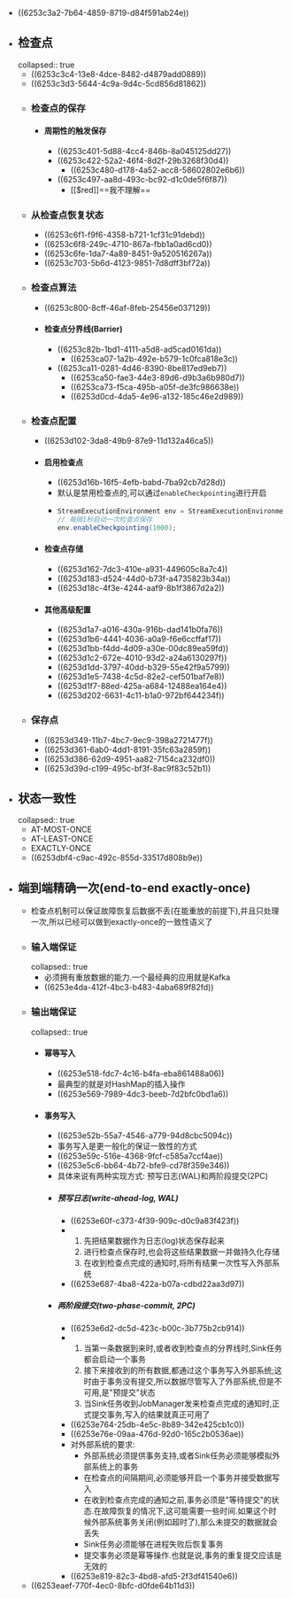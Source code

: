 - ((6253c3a2-7b64-4859-8719-d84f591ab24e))
- ## 检查点
  collapsed:: true
	- ((6253c3c4-13e8-4dce-8482-d4879add0889))
	- ((6253c3d3-5644-4c9a-9d4c-5cd856d81862))
	- ### 检查点的保存
		- #### 周期性的触发保存
			- ((6253c401-5d88-4cc4-846b-8a045125dd27))
			- ((6253c422-52a2-46f4-8d2f-29b3268f30d4))
				- ((6253c480-d178-4a52-acc8-58602802e6b6))
			- ((6253c497-aa8d-493c-bc92-d1c0de5f6f87))
				- [[$red]]==我不理解==
	- ### 从检查点恢复状态
		- ((6253c6f1-f9f6-4358-b721-1cf31c91debd))
		- ((6253c6f8-249c-4710-867a-fbb1a0ad6cd0))
		- ((6253c6fe-1da7-4a89-8451-9a520516267a))
		- ((6253c703-5b6d-4123-9851-7d8dff3bf72a))
	- ### 检查点算法
		- ((6253c800-8cff-46af-8feb-25456e037129))
		- #### 检查点分界线(Barrier)
			- ((6253c82b-1bd1-4111-a5d8-ad5cad0161da))
				- ((6253ca07-1a2b-492e-b579-1c0fca818e3c))
			- ((6253ca11-0281-4d46-8390-8be817ed9eb7))
				- ((6253ca50-fae3-44e3-89d6-d9b3a6b980d7))
				- ((6253ca73-f5ca-495b-a05f-de3fc986638e))
				- ((6253d0cd-4da5-4e96-a132-185c46e2d989))
	- ### 检查点配置
		- ((6253d102-3da8-49b9-87e9-11d132a46ca5))
		- #### 启用检查点
			- ((6253d16b-16f5-4efb-babd-7ba92cb7d28d))
			- 默认是禁用检查点的,可以通过`enableCheckpointing`进行开启
			- ```java
			  StreamExecutionEnvironment env = StreamExecutionEnvironment.getExecutionEnvironment();
			  // 每隔1秒启动一次检查点保存
			  env.enableCheckpointing(1000);
			  ```
		- #### 检查点存储
			- ((6253d162-7dc3-410e-a931-449605c8a7c4))
			- ((6253d183-d524-44d0-b73f-a4735823b34a))
			- ((6253d18c-4f3e-4244-aaf9-8b1f3867d2a2))
		- #### 其他高级配置
			- ((6253d1a7-a016-430a-916b-dad141b0fa76))
			- ((6253d1b6-4441-4036-a0a9-f6e6ccffaf17))
			- ((6253d1bb-f4dd-4d09-a30e-00dc89ea59fd))
			- ((6253d1c2-672e-4010-93d2-a24a6130297f))
			- ((6253d1dd-3797-40dd-b329-55e42f9a5799))
			- ((6253d1e5-7438-4c5d-82e2-cef501baf7e8))
			- ((6253d1f7-88ed-425a-a684-12488ea164e4))
			- ((6253d202-6631-4c11-b1a0-972bf644234f))
	- ### 保存点
		- ((6253d349-11b7-4bc7-9ec9-398a2721477f))
		- ((6253d361-6ab0-4dd1-8191-35fc63a2859f))
		- ((6253d386-62d9-4951-aa82-7154ca232df0))
		- ((6253d39d-c199-495c-bf3f-8ac9f83c52b1))
- ## 状态一致性
  collapsed:: true
	- AT-MOST-ONCE
	- AT-LEAST-ONCE
	- EXACTLY-ONCE
	- ((6253dbf4-c9ac-492c-855d-33517d808b9e))
- ## 端到端精确一次(end-to-end exactly-once)
	- 检查点机制可以保证故障恢复后数据不丢(在能重放的前提下),并且只处理一次,所以已经可以做到exactly-once的一致性语义了
	- ### 输入端保证
	  collapsed:: true
		- 必须拥有重放数据的能力.一个最经典的应用就是Kafka
		- ((6253e4da-412f-4bc3-b483-4aba689f82fd))
	- ### 输出端保证
	  collapsed:: true
		- #### 幂等写入
			- ((6253e518-fdc7-4c16-b4fa-eba861488a06))
			- 最典型的就是对HashMap的插入操作
			- ((6253e569-7989-4dc3-beeb-7d2bfc0bd1a6))
		- #### 事务写入
			- ((6253e52b-55a7-4546-a779-94d8cbc5094c))
			- 事务写入是更一般化的保证一致性的方式
			- ((6253e59c-516e-4368-9fcf-c585a7ccf4ae))
			- ((6253e5c6-bb64-4b72-bfe9-cd78f359e346))
			- 具体来说有两种实现方式: 预写日志(WAL)和两阶段提交(2PC)
			- ##### 预写日志(write-ahead-log, WAL)
				- ((6253e60f-c373-4f39-909c-d0c9a83f423f))
				- 1. 先把结果数据作为日志(log)状态保存起来
				  2. 进行检查点保存时,也会将这些结果数据一并做持久化存储
				  3. 在收到检查点完成的通知时,将所有结果一次性写入外部系统
				- ((6253e687-4ba8-422a-b07a-cdbd22aa3d97))
			- ##### 两阶段提交(two-phase-commit, 2PC)
				- ((6253e6d2-dc5d-423c-b00c-3b775b2cb914))
				- 1. 当第一条数据到来时,或者收到检查点的分界线时,Sink任务都会启动一个事务
				  2. 接下来接收到的所有数据,都通过这个事务写入外部系统;这时由于事务没有提交,所以数据尽管写入了外部系统,但是不可用,是"预提交"状态
				  3. 当Sink任务收到JobManager发来检查点完成的通知时,正式提交事务,写入的结果就真正可用了
				- ((6253e764-25db-4e5c-8b89-342e425cb1c0))
				- ((6253e76e-09aa-476d-92d0-165c2b0536ae))
				- 对外部系统的要求:
					- 外部系统必须提供事务支持,或者Sink任务必须能够模拟外部系统上的事务
					- 在检查点的间隔期间,必须能够开启一个事务并接受数据写入
					- 在收到检查点完成的通知之前,事务必须是"等待提交"的状态.在故障恢复的情况下,这可能需要一些时间.如果这个时候外部系统事务关闭(例如超时了),那么未提交的数据就会丢失
					- Sink任务必须能够在进程失败后恢复事务
					- 提交事务必须是幂等操作.也就是说,事务的重复提交应该是无效的
				- ((6253e819-82c3-4bd8-afd5-2f3df41540e6))
	- ((6253eaef-770f-4ec0-8bfc-d0fde64b11d3))
